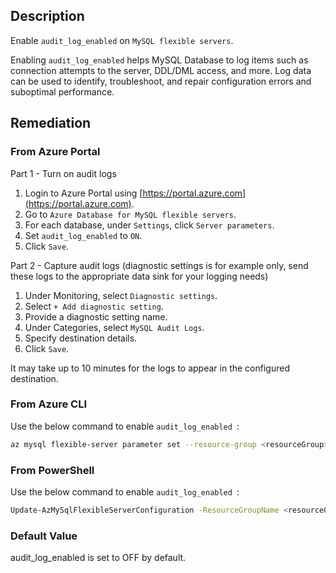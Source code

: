 ## Description

Enable `audit_log_enabled` on `MySQL flexible servers`.

Enabling `audit_log_enabled` helps MySQL Database to log items such as connection attempts to the server, DDL/DML access, and more. Log data can be used to identify, troubleshoot, and repair configuration errors and suboptimal performance.

## Remediation

### From Azure Portal

Part 1 - Turn on audit logs
1. Login to Azure Portal using [https://portal.azure.com](https://portal.azure.com).
2. Go to `Azure Database for MySQL flexible servers`.
3. For each database, under `Settings`, click `Server parameters`.
4. Set `audit_log_enabled` to `ON`.
5. Click `Save`.

Part 2 - Capture audit logs (diagnostic settings is for example only, send these logs to the appropriate data sink for your logging needs)
1. Under Monitoring, select `Diagnostic settings`.
2. Select `+ Add diagnostic setting`.
3. Provide a diagnostic setting name.
4. Under Categories, select `MySQL Audit Logs`.
5. Specify destination details.
6. Click `Save`.

It may take up to 10 minutes for the logs to appear in the configured destination.

### From Azure CLI

Use the below command to enable `audit_log_enabled `:

```bash
az mysql flexible-server parameter set --resource-group <resourceGroup> --server-name <serverName> --name audit_log_enabled --value on
```

### From PowerShell

Use the below command to enable `audit_log_enabled `:

```bash
Update-AzMySqlFlexibleServerConfiguration -ResourceGroupName <resourceGroup> -ServerName <serverName> -Name audit_log_enabled -Value on
```

### Default Value

audit_log_enabled is set to OFF by default.
